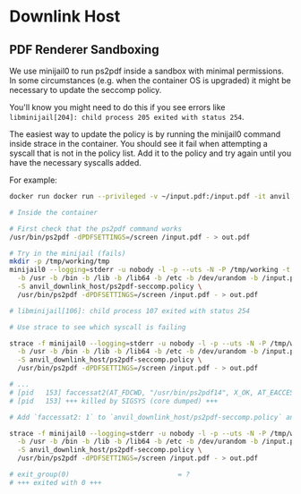 # Downlink Host

## PDF Renderer Sandboxing

We use minijail0 to run ps2pdf inside a sandbox with minimal permissions. In some circumstances (e.g. when the container OS is upgraded) it might be necessary to update the seccomp policy.

You'll know you might need to do this if you see errors like `libminijail[204]: child process 205 exited with status 254`.

The easiest way to update the policy is by running the minijail0 command inside strace in the container. You should see it fail when attempting a syscall that is not in the policy list. Add it to the policy and try again until you have the necessary syscalls added.

For example:

```bash
docker run docker run --privileged -v ~/input.pdf:/input.pdf -it anvil.works:4455/public/anvil-pdf-renderer bash

# Inside the container

# First check that the ps2pdf command works
/usr/bin/ps2pdf -dPDFSETTINGS=/screen /input.pdf - > out.pdf

# Try in the minijail (fails)
mkdir -p /tmp/working/tmp
minijail0 --logging=stderr -u nobody -l -p --uts -N -P /tmp/working -t \
  -b /usr -b /bin -b /lib -b /lib64 -b /etc -b /dev/urandom -b /input.pdf \
  -S anvil_downlink_host/ps2pdf-seccomp.policy \
  /usr/bin/ps2pdf -dPDFSETTINGS=/screen /input.pdf - > out.pdf

# libminijail[106]: child process 107 exited with status 254

# Use strace to see which syscall is failing

strace -f minijail0 --logging=stderr -u nobody -l -p --uts -N -P /tmp/working -t \
  -b /usr -b /bin -b /lib -b /lib64 -b /etc -b /dev/urandom -b /input.pdf \
  -S anvil_downlink_host/ps2pdf-seccomp.policy \
  /usr/bin/ps2pdf -dPDFSETTINGS=/screen /input.pdf - > out.pdf

# ...
# [pid   153] faccessat2(AT_FDCWD, "/usr/bin/ps2pdf14", X_OK, AT_EACCESS) = 439
# [pid   153] +++ killed by SIGSYS (core dumped) +++

# Add `faccessat2: 1` to `anvil_downlink_host/ps2pdf-seccomp.policy` and try again:

strace -f minijail0 --logging=stderr -u nobody -l -p --uts -N -P /tmp/working -t \
  -b /usr -b /bin -b /lib -b /lib64 -b /etc -b /dev/urandom -b /input.pdf \
  -S anvil_downlink_host/ps2pdf-seccomp.policy \
  /usr/bin/ps2pdf -dPDFSETTINGS=/screen /input.pdf - > out.pdf

# exit_group(0)                           = ?
# +++ exited with 0 +++
```
